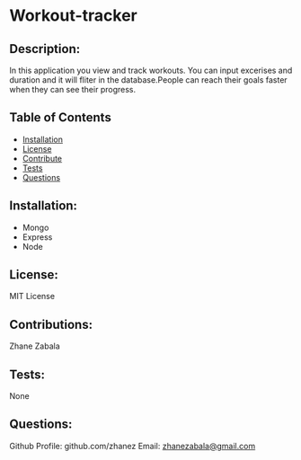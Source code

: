 # Workout-tracker


## Description:
In this application you view and track workouts. You can input excerises and duration and it will fliter in the database.People can reach their goals faster when they can see their progress.


## Table of Contents 
   
* [Installation](#installation)
* [License](#license)
* [Contribute](#contribute)
* [Tests](#tests)
* [Questions](#questions)


## Installation:

* Mongo
* Express
* Node


## License:

MIT License


## Contributions:
Zhane Zabala

## Tests:
None

## Questions:
   Github Profile: github.com/zhanez
   Email: zhanezabala@gmail.com
   
  
